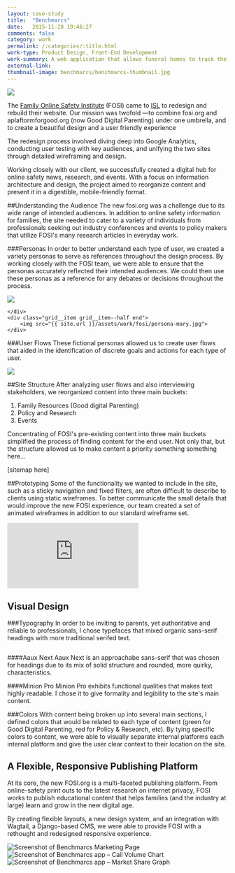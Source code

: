 ```yaml
---
layout: case-study
title:  "Benchmarcs"
date:   2015-11-28 19:46:27
comments: false
category: work
permalink: /:categories/:title.html
work-type: Product Design, Front-End Development
work-summary: A web application that allows funeral homes to track their market share, call volume, and monitor their competitors.  
external-link: 
thumbnail-image: benchmarcs/benchmarcs-thumbnail.jpg
---
```


<div class="grid grid--featured-image">
	<div class="grid__item grid__item--full">
	    <img  src="{{ site.url }}/assets/work/fosi/featured-image-fosi.jpg">
	</div> 
</div>

The <a href="http://www.fosi.org/" target="_blank" class="link--text-in-p">Family Online Safety Institute</a> (FOSI) came to <a href="http://www.isl.co/" target="_blank" class="link--text-in-p">ISL</a> to redesign and rebuild their website. Our mission was twofold —to combine fosi.org and aplaftormforgood.org (now Good Digital Parenting) under one umbrella, and to create a beautiful design and a user friendly experience

The redesign process involved diving deep into Google Analytics, conducting user testing with key audiences, and unifying the two sites through detailed wireframing and design.

Working closely with our client, we successfully created a digital hub for online safety news, research, and events. With a focus on information architecture and design, the project aimed to reorganize content and present it in a digestible, mobile-friendly format.

##Understanding the Audience
The new fosi.org was a challenge due to its wide range of intended audiences. In addition to online safety information for families, the site needed to cater to a variety of individuals from professionals seeking out industry conferences and events to  policy makers that utilize FOSI's many research articles in everyday work.

###Personas
In order to better understand each type of user, we created a variety personas to serve as references throughout the design process. By working closely with the FOSI team, we were able to ensure that the personas accurately reflected their intended audiences. We could then use these personas as a reference for any debates or decisions throughout the process.


<div class="grid">
	<div class="grid__item grid__item--half">
	    <img src="{{ site.url }}/assets/work/fosi/persona-david.jpg">
	    
	</div> 
	<div class="grid__item grid__item--half end">
	    <img src="{{ site.url }}/assets/work/fosi/persona-mary.jpg">
	</div> 
</div>

###User Flows
These fictional personas allowed us to create user flows that aided in the identification of discrete goals and actions for each type of user.

<div class="grid">
    <div class="grid__item grid__item--full">
    	<img src="{{ site.url }}/assets/work/fosi/fosi-user-flow-david.png">
    </div>
</div>

##Site Structure
After analyzing user flows and also interviewing stakeholders, we reorganized content into three main buckets:

1. Family Resources (Good digital Parenting)
2. Policy and Research
3. Events

Concentrating of FOSI's pre-existing content into three main buckets simplified the process of finding content for the end user. Not only that, but the structure allowed us to make content a priority something something here...

[sitemap here]

##Prototyping
Some of the functionality we wanted to include in the site, such as a sticky navigation and fixed filters, are often difficult to describe to clients using static wireframes. To better communicate the small details that would improve the new FOSI experience, our team created a set of animated wireframes in addition to our standard wireframe set.


<div class="grid">
	<div class="grid__item grid__item--full">
		<div class="video-container">
			<div class='embed-container'><iframe src='https://player.vimeo.com/video/155266319?autoplay=1&loop=1&loop=1&title=0&byline=0&portrait=0' frameborder='0' webkitAllowFullScreen mozallowfullscreen allowFullScreen></iframe></div>
		</div>
	</div>
	<div class="grid__item grid__item--full">
		<img src="{{ site.url }}/assets/work/fosi/fosi-wireframes.jpg" alt="">
	</div>
</div>

Visual Design
----------------------------------------------

###Typography
In order to be inviting to parents, yet authoritative and reliable to professionals, I chose typefaces that mixed organic sans-serif headings with more traditional serifed text.

<div class="grid">
	<div class="grid__item grid__item--full">
		<img src="{{ site.url }}/assets/work/fosi/fosi-type-example.jpg" alt="">
	</div>
</div>

####Aaux Next
Aaux Next is an approachabe sans-serif that was chosen for headings due to its mix of solid structure and rounded, more quirky, characteristics.

####Minion Pro
Minion Pro exhibits functional qualities that makes text highly readable. I chose it to give formality and legibility to the site's main content.


###Colors
With content being broken up into several main sections, I defined colors that would be related to each type of content (green for Good Digital Parenting, red for Policy & Research, etc). By tying specific colors to content, we were able to visually separate internal platforms each internal platform and give the user clear context to their location on the site.


<div class="fin-tip">	
</div>

<h2 class="text-center">
	A Flexible, Responsive Publishing Platform
</h2>

At its core, the new FOSI.org is a multi-faceted publishing platform. From online-safety print outs to the latest research on internet privacy, FOSI works to publish educational content that helps families (and the industry at large) learn and grow in the new digital age. 
		
By creating flexible layouts, a new design system, and an integration with Wagtail, a Django-based CMS, we were able to provide FOSI with a rethought and redesigned responsive experience.


<div class="grid grid-mt">
	<div class="grid__item grid__item--full">
	    <img  src="{{ site.url }}/assets/work/benchmarcs/app-screenshots/benchmarcs-marketing-home.jpg" alt="Screenshot of Benchmarcs Marketing Page">
	</div>
</div>

<div class="grid grid-mb">
	<div class="grid__item grid__item--half ">
	    <img  src="{{ site.url }}/assets/work/benchmarcs/app-screenshots/benchmarcs-screenshot-call-volume.png" alt="Screenshot of Benchmarcs app – Call Volume Chart">
	</div> 
	<div class="grid__item grid__item--half end">
		 <img  src="{{ site.url }}/assets/work/benchmarcs/app-screenshots/benchmarcs-screenshot-market-share.png" alt="Screenshot of Benchmarcs app – Market Share Graph">
	</div>
</div>





